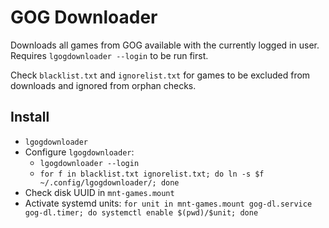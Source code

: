 # GOG Downloader

Downloads all games from GOG available with the currently logged in user. Requires `lgogdownloader --login` to be run first.

Check `blacklist.txt` and `ignorelist.txt` for games to be excluded from downloads and ignored from orphan checks.

## Install

- `lgogdownloader`
- Configure `lgogdownloader`: 
	- `lgogdownloader --login`
	- `for f in blacklist.txt ignorelist.txt; do ln -s $f ~/.config/lgogdownloader/; done`
- Check disk UUID in `mnt-games.mount`
- Activate systemd units: `for unit in mnt-games.mount gog-dl.service gog-dl.timer; do systemctl enable $(pwd)/$unit; done`

